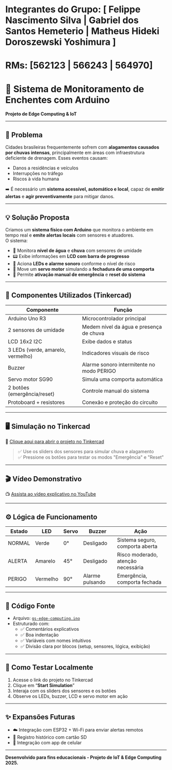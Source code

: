 # Integrantes do Grupo: [ Felippe Nascimento Silva | Gabriel dos Santos Hemeterio | Matheus Hideki Doroszewski Yoshimura ]
# RMs: [562123    |   566243   |   564970]


# 🌊 Sistema de Monitoramento de Enchentes com Arduino  
**Projeto de Edge Computing & IoT**

---

## 📌 Problema

Cidades brasileiras frequentemente sofrem com **alagamentos causados por chuvas intensas**, principalmente em áreas com infraestrutura deficiente de drenagem. Esses eventos causam:

- Danos a residências e veículos
- Interrupções no tráfego
- Riscos à vida humana

➡️ É necessário um **sistema acessível, automático e local**, capaz de **emitir alertas** e **agir preventivamente** para mitigar danos.

---

## 💡 Solução Proposta

Criamos um **sistema físico com Arduino** que monitora o ambiente em tempo real e **emite alertas locais** com sensores e atuadores.  
O sistema:

- 📏 Monitora **nível de água** e **chuva** com sensores de umidade
- 📟 Exibe informações em **LCD com barra de progresso**
- 🚨 Aciona **LEDs e alarme sonoro** conforme o nível de risco
- 🛑 Move um **servo motor** simulando a **fechadura de uma comporta**
- 🧠 Permite **ativação manual de emergência** e **reset do sistema**

---

## 🧰 Componentes Utilizados (Tinkercad)

| Componente              | Função                                         |
|-------------------------|-----------------------------------------------|
| Arduino Uno R3          | Microcontrolador principal                    |
| 2 sensores de umidade   | Medem nível da água e presença de chuva       |
| LCD 16x2 I2C            | Exibe dados e status                          |
| 3 LEDs (verde, amarelo, vermelho) | Indicadores visuais de risco         |
| Buzzer                  | Alarme sonoro intermitente no modo PERIGO     |
| Servo motor SG90        | Simula uma comporta automática                |
| 2 botões (emergência/reset) | Controle manual do sistema               |
| Protoboard + resistores | Conexão e proteção do circuito                |

---

## 🖥️ Simulação no Tinkercad

🔗 [Clique aqui para abrir o projeto no Tinkercad](https://www.tinkercad.com/things/SEU-LINK-AQUI](https://www.tinkercad.com/things/2Xl3MTinNeT-gs-edge-computing))

> ✅ Use os sliders dos sensores para simular chuva e alagamento  
> ✅ Pressione os botões para testar os modos "Emergência" e "Reset"

---

## 🎬 Vídeo Demonstrativo

📺 [Assista ao vídeo explicativo no YouTube](https://youtu.be/W6aEQC4Ioj0)

---

## ⚙️ Lógica de Funcionamento

| Estado   | LED        | Servo     | Buzzer           | Ação                              |
|----------|------------|-----------|------------------|-----------------------------------|
| NORMAL   | Verde      | 0°        | Desligado        | Sistema seguro, comporta aberta   |
| ALERTA   | Amarelo    | 45°       | Desligado        | Risco moderado, atenção necessária|
| PERIGO   | Vermelho   | 90°       | Alarme pulsando  | Emergência, comporta fechada      |

---

## 📂 Código Fonte

- Arquivo: [`gs-edge-computing.ino`](gs-edge-computing.ino)
- Estruturado com:
  - ✅ Comentários explicativos
  - ✅ Boa indentação
  - ✅ Variáveis com nomes intuitivos
  - ✅ Divisão clara por blocos (setup, sensores, lógica, exibição)

---

## 🚀 Como Testar Localmente

1. Acesse o link do projeto no Tinkercad
2. Clique em “**Start Simulation**”
3. Interaja com os sliders dos sensores e os botões
4. Observe os LEDs, buzzer, LCD e servo motor em ação

---

## ✨ Expansões Futuras

- ☁️ Integração com ESP32 + Wi-Fi para enviar alertas remotos
- 💾 Registro histórico com cartão SD
- 📱 Integração com app de celular

---

**Desenvolvido para fins educacionais - Projeto de IoT & Edge Computing 2025.**
